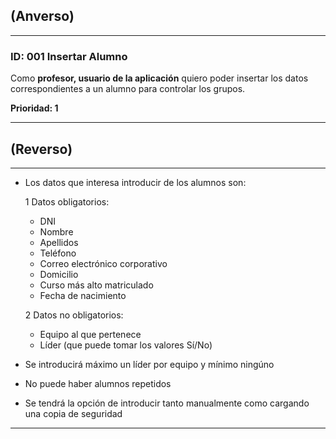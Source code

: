 ## (Anverso)
---

### **ID:** 001 **Insertar Alumno**

Como **profesor, usuario de la aplicación** quiero poder insertar los datos correspondientes a un alumno para controlar los grupos.

__Prioridad: 1__

---

## (Reverso)

---

* Los datos que interesa introducir de los alumnos son:

    1 Datos obligatorios: 
    
    * DNI
    * Nombre 
    * Apellidos
    * Teléfono
    * Correo electrónico corporativo
    * Domicilio
    * Curso más alto matriculado
    * Fecha de nacimiento

    2 Datos no obligatorios: 
    
    * Equipo al que pertenece
    * Líder (que puede tomar los valores Sí/No)

* Se introducirá máximo un líder por equipo y mínimo ningúno
* No puede haber alumnos repetidos
* Se tendrá la opción de introducir tanto manualmente como cargando una copia de seguridad

---
